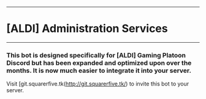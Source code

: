 -----------------------
# [ALDI] Administration Services
-----------------------
### This bot is designed specifically for [ALDI] Gaming Platoon Discord but has been expanded and optimized upon over the months. It is now much easier to integrate it into your server.
Visit [git.squarerfive.tk(http://git.squarerfive.tk/) to invite this bot to your server.
